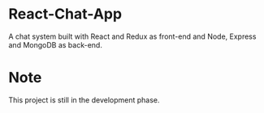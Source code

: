 # React-Chat-App
A chat system built with React and Redux as front-end and Node, Express and MongoDB as back-end.

# Note
This project is still in the development phase.